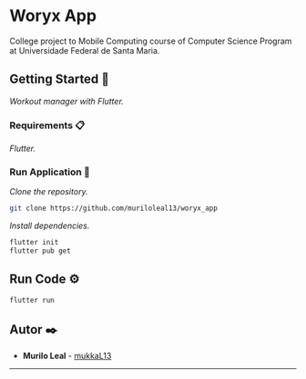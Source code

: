 # Woryx App

College project to Mobile Computing course of Computer Science Program at Universidade Federal de Santa Maria.

## Getting Started 🚀

_Workout manager with Flutter._

### Requirements 📋

_Flutter._

### Run Application 🔧

_Clone the repository._

```sh
git clone https://github.com/muriloleal13/woryx_app
```

_Install dependencies._

```sh
flutter init
flutter pub get
```

## Run Code ⚙️

```sh
flutter run
```

## Autor ✒️

* **Murilo Leal** - [mukkaL13](https://github.com/muriloleal13)


---
